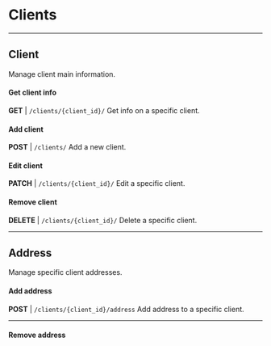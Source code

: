 # Clients
---
## Client
Manage client main information.

#### Get client info
__GET__ | `/clients/{client_id}/`
Get info on a specific client.

#### Add client
__POST__ | `/clients/`
Add a new client.

#### Edit client
__PATCH__ | `/clients/{client_id}/`
Edit a specific client.

#### Remove client
__DELETE__ | `/clients/{client_id}/`
Delete a specific client.

---


## Address
Manage specific client addresses.

#### Add address
__POST__ | `/clients/{client_id}/address`
Add address to a specific client.

---
#### Remove address
__DELETE__ | `/clients/{client_id}/address`
Remove address from a specific client.

---
#### Edit address
__PATCH__ | `/clients/{client_id}/address`
Edit address from a specific client.

---



`TODO: Phones will not be implemented in api V1`
## Phones
Manage specific client phone numbers.

---
#### List all phone numbers
__GET__ | `/clients/{client_id}/phone/`
List all phone numbers from a specific client.

---
#### Add phone number
__POST__ | `/clients/{client_id}/phone/`
Add a phone number to a specific client.

---
#### Edit phone number
__PATCH__ | `/clients/{client_id}/phone/{phone_id}`
Edit a phone number from a specific client.

---
#### Remove phone number
__DELETE__ | `/clients/{client_id}/phone/{phone_id}`
Delete a specific phone number from a specific client.

---
`TODO: History will not be implemented in api V1`
## History
Get information specific client appointments/tickets history.
#### Get info on appointments history
#### Get info on tickets history

---
# Tickets

---
#### Open ticket
__POST__ |`/tickets/`
Open a new ticket

---
#### Get ticket info
__GET__ |`/tickets/{ticket_id}/`
Get information about a specific ticket

---
#### Close ticket
__POST__ |`/tickets/{ticket_id}/actions/close/`
Close a open ticket

---
#### Edit ticket
__PATCH__ |`/tickets/{ticket_id}/`
Edit a specific ticket

---
#### Delete ticket
__DELETE__ |`/tickets/{ticket_id}/`
Delete a specific ticket

---
# Appointments

---
#### Book appointment
__POST__ |`/tickets/`
Book a new appointment.

---
#### Get appointment info
__GET__ |`/appointments/{appointment_id}/`
Get info on a specific appointment.

---
#### Close appointment
__POST__ |`/appointments/{appointment_id}/actions/close/`
Close a specific appointment.

---
#### Edit appointment
__PATCH__ |`/appointments/{appointment_id}/`
Edit a specific appointment.

---
#### Delete appointment
__DELETE__ |`/appointments/{appointment_id}/`
Delete a specific appointment.

---
#### Reschedule appointment
__POST__ |`/appointments/{appointment_id}/actions/reschedule/`
Reschedule a specific appointment to a new date.

---
